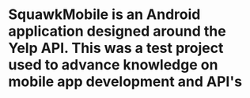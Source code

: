 # SquawkMobile is an Android application designed around the Yelp API. This was a test project used to advance knowledge on mobile app development and API's
